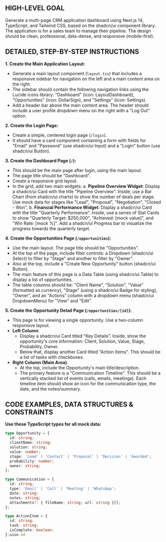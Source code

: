 ## HIGH-LEVEL GOAL

Generate a multi-page CRM application dashboard using Next.js 14, TypeScript, and Tailwind CSS, based on the shadcn/ui component library. The application is for a sales team to manage their pipeline. The design should be clean, professional, data-dense, and responsive (mobile-first).

## DETAILED, STEP-BY-STEP INSTRUCTIONS

**1. Create the Main Application Layout:**
   - Generate a main layout component (`layout.tsx`) that includes a responsive sidebar for navigation on the left and a main content area on the right.
   - The sidebar should contain the following navigation links using the Lucide icons library: "Dashboard" (icon: LayoutDashboard), "Opportunities" (icon: DollarSign), and "Settings" (icon: Settings).
   - Add a header bar above the main content area. The header should include a user profile dropdown menu on the right with a "Log Out" option.

**2. Create the Login Page:**
   - Create a simple, centered login page (`/login`).
   - It should have a card component containing a form with fields for "Email" and "Password" (use shadcn/ui Input) and a "Login" button (use shadcn/ui Button).

**3. Create the Dashboard Page (`/`):**
   - This should be the main page after login, using the main layout.
   - The page title should be "Dashboard".
   - Create a responsive grid layout.
   - In the grid, add two main widgets:
     a. **Pipeline Overview Widget**: Display a shadcn/ui Card with the title "Pipeline Overview". Inside, use a Bar Chart (from shadcn/ui charts) to show the number of deals per stage. Use mock data for stages like "Lead", "Proposal", "Negotiation", "Closed - Won".
     b. **Financial Performance Widget**: Display a shadcn/ui Card with the title "Quarterly Performance". Inside, use a series of Stat Cards to show "Quarterly Target: $250,000", "Achieved: [mock value]", and "Win Rate: [mock %]". Add a shadcn/ui Progress bar to visualize the progress towards the quarterly target.

**4. Create the Opportunities Page (`/opportunities`):**
   - Use the main layout. The page title should be "Opportunities".
   - At the top of the page, include filter controls: a Dropdown (shadcn/ui Select) to filter by "Stage" and another to filter by "Owner".
   - Also at the top, include a "Create New Opportunity" button (shadcn/ui Button).
   - The main feature of this page is a Data Table (using shadcn/ui Table) to display a list of opportunities.
   - The table columns should be: "Client Name", "Solution", "Value" (formatted as currency), "Stage" (using a shadcn/ui Badge for styling), "Owner", and an "Actions" column with a dropdown menu (shadcn/ui DropdownMenu) for "View" and "Edit".

**5. Create the Opportunity Detail Page (`/opportunities/[id]`):**
   - This page is for viewing a single opportunity. Use a two-column responsive layout.
   - **Left Column**:
     - Display a shadcn/ui Card titled "Key Details". Inside, show the opportunity's core information: Client, Solution, Value, Stage, Probability, Owner.
     - Below that, display another Card titled "Action Items". This should be a list of tasks with checkboxes.
   - **Right Column (Main Area)**:
     - At the top, include the Opportunity's main title/description.
     - The primary feature is a "Communication Timeline". This should be a vertically stacked list of events (calls, emails, meetings). Each timeline item should show an icon for the communication type, the date, and the notes/summary.

## CODE EXAMPLES, DATA STRUCTURES & CONSTRAINTS

**Use these TypeScript types for all mock data:**

```typescript
type Opportunity = {
  id: string;
  clientName: string;
  solution: string;
  value: number;
  stage: 'Lead' | 'Contact' | 'Proposal' | 'Decision' | 'Awarded';
  probability: number;
  owner: string;
};

type Communication = {
  id: string;
  type: 'Email' | 'Call' | 'Meeting' | 'WhatsApp';
  date: string;
  notes: string;
  attachments?: { fileName: string; url: string }[];
};

type ActionItem = {
  id: string;
  task: string;
  isComplete: boolean;
};uiux.md